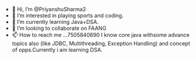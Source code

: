 - 👋 Hi, I’m @PriyanshuSharma2
- 👀 I’m interested in playing sports and coding. 
- 🌱 I’m currently learning Java+DSA.
- 💞️ I’m looking to collaborate on FAANG  
- 📫 How to reach me ...7505840690
I know core java withsome advance topics also (like JDBC, Multithreading, Exception Handling) and concept of opps.Currently i am learning DSA.
<!---
PriyanshuSharma2/PriyanshuSharma2 is a ✨ special ✨ repository because its `README.md` (this file) appears on your GitHub profile.
You can click the Preview link to take a look at your changes.
--->

